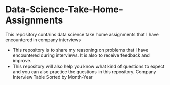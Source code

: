 # Data-Science-Take-Home-Assignments
This repository contains data science take home assignments that I have encountered in company interviews

- This repository is to share my reasoning on problems that I have encountered during interviews. It is also to receive feedback and improve.
- This repository will also help you know what kind of questions to expect and you can also practice the questions in this repository.
</n> Company Interview Table Sorted by Month-Year

